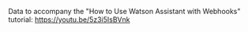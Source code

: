 Data to accompany the "How to Use Watson Assistant with Webhooks" tutorial: https://youtu.be/5z3i5IsBVnk
